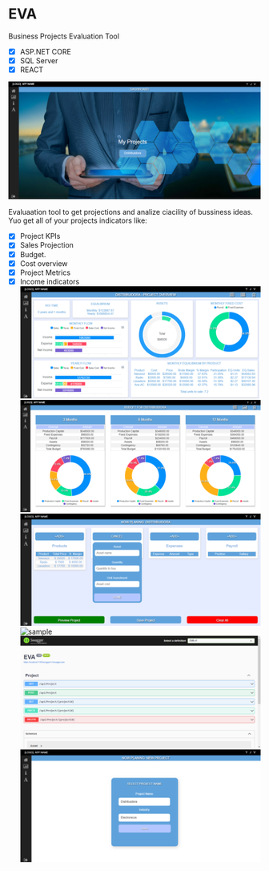 # EVA
Business Projects Evaluation Tool

- [x] ASP.NET CORE
- [x] SQL Server
- [x] REACT

![sample](./EVA/Presentation/images/image2.png "sample")

Evaluaation tool to get projections and analize ciacility of bussiness ideas.
Yuo get all of your projects indicators like:

- [x] Project KPIs
- [x] Sales Projection
- [x] Budget.
- [x] Cost overview
- [x] Project Metrics
- [x] Income indicators
![sample](./EVA/Presentation/images/image1.png "sample")
![sample](./EVA/Presentation/images/image3.png "sample")
![sample](./EVA/Presentation/images/image4.png "sample")
![sample](./EVA/Presentation/images/imag5.png "sample")
![sample](./EVA/Presentation/images/image7.png "sample")
![sample](./EVA/Presentation/images/image6.png "sample")
